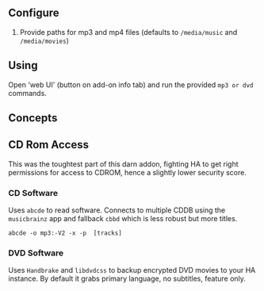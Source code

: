 
## Configure

1) Provide paths for mp3 and mp4 files (defaults to `/media/music` and `/media/movies`)

## Using

Open 'web UI' (button on add-on info tab) and run the provided `mp3 or dvd` commands.


## Concepts

## CD Rom Access

This was the toughtest part of this darn addon, fighting HA to get right permissions for access to CDROM, hence a slightly lower security score.

### CD Software

Uses `abcde` to read software.   Connects to multiple CDDB using the `musicbrainz` app and fallback `cbbd` which is less robust but more titles.

`abcde -o mp3:-V2 -x -p  [tracks]`

### DVD Software

Uses `Handbrake` and `libdvdcss` to backup encrypted DVD movies to your HA instance.  By default it grabs primary language, no subtitles, feature only.
